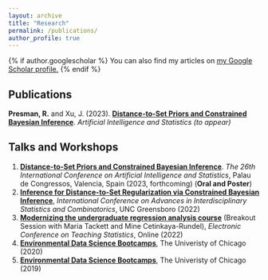 ```yaml
---
layout: archive
title: "Research"
permalink: /publications/
author_profile: true
---
```


{% if author.googlescholar %}
  You can also find my articles on <u><a href="{{author.googlescholar}}">my Google Scholar profile</a>.</u>
{% endif %}

## Publications

**Presman, R.** and Xu, J. (2023). [**Distance-to-Set Priors and Constrained Bayesian Inference**](https://arxiv.org/abs/2210.12258). *Artificial Intelligence and Statistics (to appear)*

## Talks and Workshops

1. [**Distance-to-Set Priors and Constrained Bayesian Inference**](http://aistats.org/aistats2023/accepted.html). *The 26th International Conference on Artificial Intelligence and Statistics*, Palau de Congressos, Valencia, Spain (2023, forthcoming) (**Oral and Poster**)
2. [**Inference for Distance-to-Set Regularization via Constrained Bayesian Inference**](https://drive.google.com/file/d/1IF2rZ2tGoofa6syRLWdHaQC5iLOLnLqt/view), *International Conference on Advances in Interdisciplinary Statistics and Combinatorics*, UNC Greensboro (2022)
3. [**Modernizing the undergraduate regression analysis course**](https://causeweb.org/cause/ecots/ecots22/program/breakout/6) (Breakout Session with Maria Tackett and Mine Cetinkaya-Rundel), *Electronic Conference on Teaching Statistics*, Online (2022)
4. [**Environmental Data Science Bootcamps**](https://bpb-us-w2.wpmucdn.com/voices.uchicago.edu/dist/6/1366/files/2017/01/Sep-2020-Data-Science-Bootcamps.pdf), The Univeristy of Chicago (2020)
5. [**Environmental Data Science Bootcamps**](https://cpb-us-w2.wpmucdn.com/voices.uchicago.edu/dist/6/1366/files/2019/08/Flier_Sept2019_NRT_Environmental_Data_Science_Bootcamps.pdf), The Univeristy of Chicago (2019)
